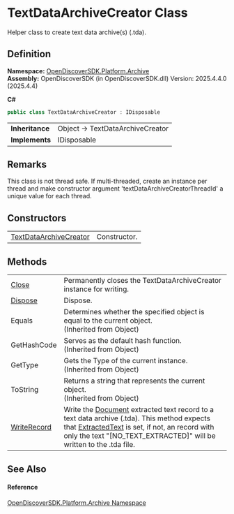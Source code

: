 # TextDataArchiveCreator Class


Helper class to create text data archive(s) (.tda).



## Definition
**Namespace:** <a href="8fac0511-5eca-a179-d28a-c0a07e46597f">OpenDiscoverSDK.Platform.Archive</a>  
**Assembly:** OpenDiscoverSDK (in OpenDiscoverSDK.dll) Version: 2025.4.4.0 (2025.4.4)

**C#**
``` C#
public class TextDataArchiveCreator : IDisposable
```

<table><tr><td><strong>Inheritance</strong></td><td>Object  →  TextDataArchiveCreator</td></tr>
<tr><td><strong>Implements</strong></td><td>IDisposable</td></tr>
</table>



## Remarks
This class is not thread safe. If multi-threaded, create an instance per thread and make constructor argument 'textDataArchiveCreatorThreadId' a unique value for each thread.

## Constructors
<table>
<tr>
<td><a href="c6c5e4f9-9b4d-86e9-2acd-2ad34f81dbc2">TextDataArchiveCreator</a></td>
<td>Constructor.</td></tr>
</table>

## Methods
<table>
<tr>
<td><a href="da86caf2-645d-59a1-6939-2e88593bc38c">Close</a></td>
<td>Permanently closes the TextDataArchiveCreator instance for writing.</td></tr>
<tr>
<td><a href="4609ec27-b6e0-1731-8ae5-6885b142c231">Dispose</a></td>
<td>Dispose.</td></tr>
<tr>
<td>Equals</td>
<td>Determines whether the specified object is equal to the current object.<br />(Inherited from Object)</td></tr>
<tr>
<td>GetHashCode</td>
<td>Serves as the default hash function.<br />(Inherited from Object)</td></tr>
<tr>
<td>GetType</td>
<td>Gets the Type of the current instance.<br />(Inherited from Object)</td></tr>
<tr>
<td>ToString</td>
<td>Returns a string that represents the current object.<br />(Inherited from Object)</td></tr>
<tr>
<td><a href="66e329fd-15aa-fa63-6c93-2044578ebd0e">WriteRecord</a></td>
<td>Write the <a href="1ada9969-add0-f951-f601-f7107618fb9d">Document</a> extracted text record to a text data archive (.tda). This method expects that <a href="8bb7136d-69bb-d1d3-4dbf-d49945590448">ExtractedText</a> is set, if not, an record with only the text "[NO_TEXT_EXTRACTED]" will be written to the .tda file.</td></tr>
</table>

## See Also


#### Reference
<a href="8fac0511-5eca-a179-d28a-c0a07e46597f">OpenDiscoverSDK.Platform.Archive Namespace</a>  
